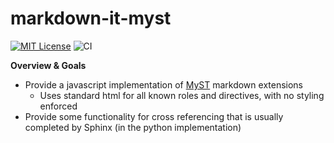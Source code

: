 # markdown-it-myst
[![MIT License](https://img.shields.io/badge/license-MIT-blue.svg)](https://github.com/executablebooks/markdown-it-myst/blob/master/LICENSE)
![CI](https://github.com/executablebooks/markdown-it-myst/workflows/CI/badge.svg)

**Overview & Goals**
* Provide a javascript implementation of [MyST](https://myst-parser.readthedocs.io) markdown extensions
  * Uses standard html for all known roles and directives, with no styling enforced
* Provide some functionality for cross referencing that is usually completed by Sphinx (in the python implementation)
